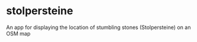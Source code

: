 # stolpersteine

An app for displaying the location of stumbling stones (Stolpersteine) on an OSM map


